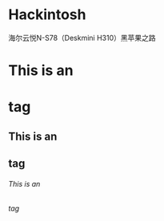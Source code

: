 # Hackintosh
海尔云悦N-S78（Deskmini H310）黑苹果之路


# This is an <h1> tag
## This is an <h2> tag
###### This is an <h6> tag
